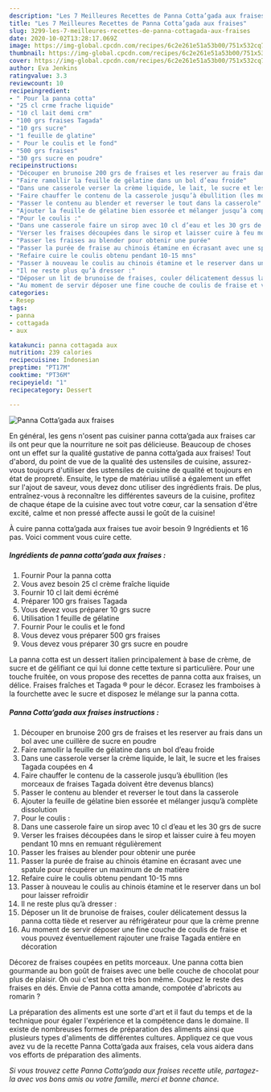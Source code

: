 ```yaml
---
description: "Les 7 Meilleures Recettes de Panna Cotta’gada aux fraises"
title: "Les 7 Meilleures Recettes de Panna Cotta’gada aux fraises"
slug: 3299-les-7-meilleures-recettes-de-panna-cottagada-aux-fraises
date: 2020-10-02T13:28:17.069Z
image: https://img-global.cpcdn.com/recipes/6c2e261e51a53b00/751x532cq70/panna-cottagada-aux-fraises-photo-principale-de-la-recette.jpg
thumbnail: https://img-global.cpcdn.com/recipes/6c2e261e51a53b00/751x532cq70/panna-cottagada-aux-fraises-photo-principale-de-la-recette.jpg
cover: https://img-global.cpcdn.com/recipes/6c2e261e51a53b00/751x532cq70/panna-cottagada-aux-fraises-photo-principale-de-la-recette.jpg
author: Eva Jenkins
ratingvalue: 3.3
reviewcount: 10
recipeingredient:
- " Pour la panna cotta"
- "25 cl crme frache liquide"
- "10 cl lait demi crm"
- "100 grs fraises Tagada"
- "10 grs sucre"
- "1 feuille de glatine"
- " Pour le coulis et le fond"
- "500 grs fraises"
- "30 grs sucre en poudre"
recipeinstructions:
- "Découper en brunoise 200 grs de fraises et les reserver au frais dans un bol avec une cuillère de sucre en poudre"
- "Faire ramollir la feuille de gélatine dans un bol d’eau froide"
- "Dans une casserole verser la crème liquide, le lait, le sucre et les fraises Tagada coupées en 4"
- "Faire chauffer le contenu de la casserole jusqu’à ébullition (les morceaux de fraises Tagada doivent être devenus blancs)"
- "Passer le contenu au blender et reverser le tout dans la casserole"
- "Ajouter la feuille de gélatine bien essorée et mélanger jusqu’à complète dissolution"
- "Pour le coulis :"
- "Dans une casserole faire un sirop avec 10 cl d’eau et les 30 grs de sucre"
- "Verser les fraises découpées dans le sirop et laisser cuire à feu moyen pendant 10 mns en remuant régulièrement"
- "Passer les fraises au blender pour obtenir une purée"
- "Passer la purée de fraise au chinois étamine en écrasant avec une spatule pour récupérer un maximum de de matière"
- "Refaire cuire le coulis obtenu pendant 10-15 mns"
- "Passer à nouveau le coulis au chinois étamine et le reserver dans un bol pour laisser refroidir"
- "Il ne reste plus qu’à dresser :"
- "Déposer un lit de brunoise de fraises, couler délicatement dessus la panna cotta tiède et reserver au réfrigérateur pour que la crème prenne"
- "Au moment de servir déposer une fine couche de coulis de fraise et vous pouvez éventuellement rajouter une fraise Tagada entière en décoration"
categories:
- Resep
tags:
- panna
- cottagada
- aux

katakunci: panna cottagada aux 
nutrition: 239 calories
recipecuisine: Indonesian
preptime: "PT17M"
cooktime: "PT36M"
recipeyield: "1"
recipecategory: Dessert

---
```



![Panna Cotta’gada aux fraises](https://img-global.cpcdn.com/recipes/6c2e261e51a53b00/751x532cq70/panna-cottagada-aux-fraises-photo-principale-de-la-recette.jpg)

En général, les gens n'osent pas cuisiner panna cotta’gada aux fraises car ils ont peur que la nourriture ne soit pas délicieuse. Beaucoup de choses ont un effet sur la qualité gustative de panna cotta’gada aux fraises! Tout d'abord, du point de vue de la qualité des ustensiles de cuisine, assurez-vous toujours d'utiliser des ustensiles de cuisine de qualité et toujours en état de propreté. Ensuite, le type de matériau utilisé a également un effet sur l'ajout de saveur, vous devez donc utiliser des ingrédients frais. De plus, entraînez-vous à reconnaître les différentes saveurs de la cuisine, profitez de chaque étape de la cuisine avec tout votre cœur, car la sensation d'être excité, calme et non pressé affecte aussi le goût de la cuisine!

<!--inarticleads1-->

À cuire panna cotta’gada aux fraises tue avoir besoin 9 Ingrédients et 16 pas. Voici comment vous cuire cette.

##### Ingrédients de panna cotta’gada aux fraises :

1. Fournir  Pour la panna cotta
1. Vous avez besoin 25 cl crème fraîche liquide
1. Fournir 10 cl lait demi écrémé
1. Préparer 100 grs fraises Tagada
1. Vous devez vous préparer 10 grs sucre
1. Utilisation 1 feuille de gélatine
1. Fournir  Pour le coulis et le fond
1. Vous devez vous préparer 500 grs fraises
1. Vous devez vous préparer 30 grs sucre en poudre


La panna cotta est un dessert italien principalement à base de crème, de sucre et de gélifiant ce qui lui donne cette texture si particulière. Pour une touche fruitée, on vous propose des recettes de panna cotta aux fraises, un délice. Fraises fraîches et Tagada ® pour le décor. Ecrasez les framboises à la fourchette avec le sucre et disposez le mélange sur la panna cotta. 

<!--inarticleads2-->

##### Panna Cotta’gada aux fraises instructions :

1. Découper en brunoise 200 grs de fraises et les reserver au frais dans un bol avec une cuillère de sucre en poudre
1. Faire ramollir la feuille de gélatine dans un bol d’eau froide
1. Dans une casserole verser la crème liquide, le lait, le sucre et les fraises Tagada coupées en 4
1. Faire chauffer le contenu de la casserole jusqu’à ébullition (les morceaux de fraises Tagada doivent être devenus blancs)
1. Passer le contenu au blender et reverser le tout dans la casserole
1. Ajouter la feuille de gélatine bien essorée et mélanger jusqu’à complète dissolution
1. Pour le coulis :
1. Dans une casserole faire un sirop avec 10 cl d’eau et les 30 grs de sucre
1. Verser les fraises découpées dans le sirop et laisser cuire à feu moyen pendant 10 mns en remuant régulièrement
1. Passer les fraises au blender pour obtenir une purée
1. Passer la purée de fraise au chinois étamine en écrasant avec une spatule pour récupérer un maximum de de matière
1. Refaire cuire le coulis obtenu pendant 10-15 mns
1. Passer à nouveau le coulis au chinois étamine et le reserver dans un bol pour laisser refroidir
1. Il ne reste plus qu’à dresser :
1. Déposer un lit de brunoise de fraises, couler délicatement dessus la panna cotta tiède et reserver au réfrigérateur pour que la crème prenne
1. Au moment de servir déposer une fine couche de coulis de fraise et vous pouvez éventuellement rajouter une fraise Tagada entière en décoration


Décorez de fraises coupées en petits morceaux. Une panna cotta bien gourmande au bon goût de fraises avec une belle couche de chocolat pour plus de plaisir. Oh oui c&#39;est bon et très bon même. Coupez le reste des fraises en dés. Envie de Panna cotta amande, compotée d&#39;abricots au romarin ? 

<!--inarticleads1-->

<p>
La préparation des aliments est une sorte d'art et il faut du temps et de la technique pour égaler l'expérience et la compétence dans le domaine. Il existe de nombreuses formes de préparation des aliments ainsi que plusieurs types d'aliments de différentes cultures. Appliquez ce que vous avez vu de la recette Panna Cotta’gada aux fraises, cela vous aidera dans vos efforts de préparation des aliments.
</p>

<p>
<i>Si vous trouvez cette Panna Cotta’gada aux fraises recette utile, partagez-la avec vos bons amis ou votre famille, merci et bonne chance.</i>
</p>
